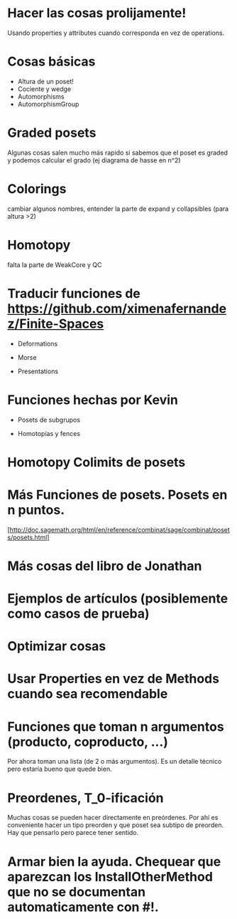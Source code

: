 # Hacer las cosas prolijamente!

Usando properties y attributes cuando corresponda en vez de operations.


# Cosas básicas
* Altura de un poset!
* Cociente y wedge
* Automorphisms
* AutomorphismGroup

# Graded posets
Algunas cosas salen mucho más rapido si sabemos que el poset es graded y podemos calcular el grado (ej diagrama de hasse en n^2)


# Colorings

cambiar algunos nombres, entender la parte de expand y collapsibles (para altura >2)

# Homotopy 
falta la parte de WeakCore y QC


# Traducir funciones de https://github.com/ximenafernandez/Finite-Spaces

* Deformations

* Morse

* Presentations

# Funciones hechas por Kevin

* Posets de subgrupos

* Homotopías y fences

# Homotopy Colimits de posets

# Más Funciones de posets. Posets en n puntos.
[http://doc.sagemath.org/html/en/reference/combinat/sage/combinat/posets/posets.html]

# Más cosas del libro de Jonathan

# Ejemplos de artículos (posiblemente como casos de prueba)


# Optimizar cosas

# Usar Properties en vez de Methods cuando sea recomendable

# Funciones que toman n argumentos (producto, coproducto, ...)

Por ahora toman una lista (de 2 o más argumentos). Es un detalle técnico pero estaría bueno que quede bien.

# Preordenes, T_0-ificación

Muchas cosas se pueden hacer directamente en preórdenes. Por ahí es conveniente hacer un tipo preorden y que poset sea subtipo de preorden. Hay que pensarlo pero parece tener sentido.


# Armar bien la ayuda. Chequear que aparezcan los InstallOtherMethod que no se documentan automaticamente con #!.
